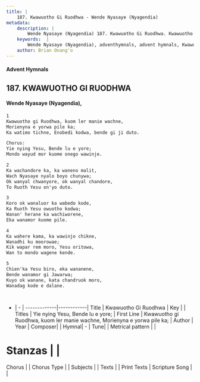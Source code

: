 ```yaml
---
title: |
    187. Kwawuotho Gi Ruodhwa - Wende Nyasaye (Nyagendia)
metadata:
    description: |
        Wende Nyasaye (Nyagendia) 187. Kwawuotho Gi Ruodhwa. Kwawuotho gi Ruodhwa, kuom ler manie wachne, Morienyna e yorwa pile ka; Ka watimo tichne, Enobedi kodwa, bende gi ji duto.  Chorus: Yie nying Yesu, Bende lu e yore; Mondo wayud mor kuome onego wawinje.  
    keywords:  |
        Wende Nyasaye (Nyagendia), adventhymnals, advent hymnals, Kwawuotho Gi Ruodhwa, Kwawuotho gi Ruodhwa, kuom ler manie wachne, Morienyna e yorwa pile ka;. Yie nying Yesu, Bende lu e yore;
    author: Brian Onang'o
---
```


#### Advent Hymnals
## 187. KWAWUOTHO GI RUODHWA
####  Wende Nyasaye (Nyagendia),

```txt
1
Kwawuotho gi Ruodhwa, kuom ler manie wachne,
Morienyna e yorwa pile ka;
Ka watimo tichne, Enobedi kodwa, bende gi ji duto.

Chorus:
Yie nying Yesu, Bende lu e yore;
Mondo wayud mor kuome onego wawinje.

2
Ka wachandore ka, ka waneno malit,
Wach Nyasaye nyalo boyo chunywa;
Ok wanyal chwanyore, ok wanyal chandore,
To Ruoth Yesu on'yo duto.

3
Koro ok wanaluor ka wabedo kode,
Ka Ruoth Yesu owuotho kodwa;
Wanan' herane ka wachiworene,
Eka wanamor kuome pile.

4
Ka wahere kama, ka wawinjo chikne,
Wanadhi ku moorowae;
Kik wapar rem moro, Yesu oritowa,
Wan to mondo wagene kende.

5
Chien'ka Yesu biro, eka wananene,
Bende wanamor gi Jawarwa;
Kuyo ok wanane, kata chandruok moro,
Wanadag kode e dalane.




```

- |   -  |
-------------|------------|
Title | Kwawuotho Gi Ruodhwa |
Key |  |
Titles | Yie nying Yesu, Bende lu e yore; |
First Line | Kwawuotho gi Ruodhwa, kuom ler manie wachne, Morienyna e yorwa pile ka; |
Author | 
Year | 
Composer| |
Hymnal|  - |
Tune|  |
Metrical pattern | |
# Stanzas |  |
Chorus |  |
Chorus Type |  |
Subjects | |
Texts |  |
Print Texts | 
Scripture Song |  |
    
